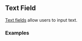 ## Text Field

[Text fields](https://www.google.com/design/spec/components/text-fields.html)
allow users to input text.

### Examples
